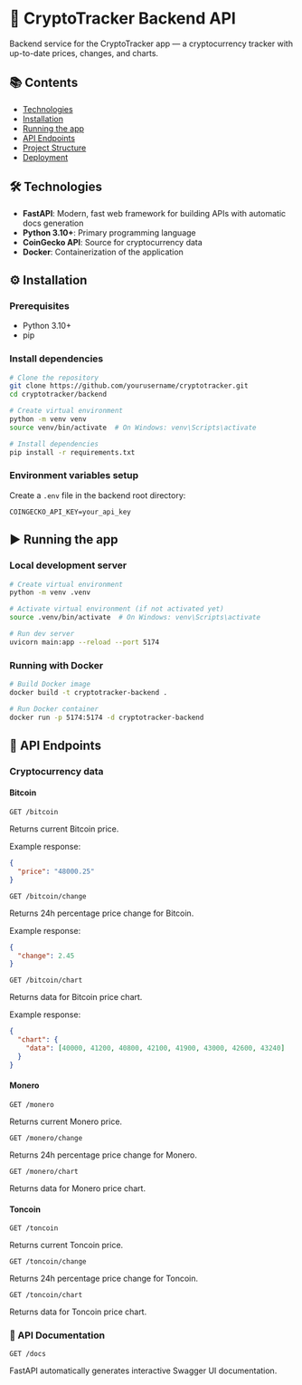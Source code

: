 
# 🚀 CryptoTracker Backend API

Backend service for the CryptoTracker app — a cryptocurrency tracker with up-to-date prices, changes, and charts.

## 📚 Contents

* [Technologies](#technologies)
* [Installation](#installation)
* [Running the app](#running-the-app)
* [API Endpoints](#api-endpoints)
* [Project Structure](#project-structure)
* [Deployment](#deployment)

## 🛠️ Technologies

* **FastAPI**: Modern, fast web framework for building APIs with automatic docs generation
* **Python 3.10+**: Primary programming language
* **CoinGecko API**: Source for cryptocurrency data
* **Docker**: Containerization of the application

## ⚙️ Installation

### Prerequisites

* Python 3.10+
* pip

### Install dependencies

```bash
# Clone the repository
git clone https://github.com/yourusername/cryptotracker.git
cd cryptotracker/backend

# Create virtual environment
python -m venv venv
source venv/bin/activate  # On Windows: venv\Scripts\activate

# Install dependencies
pip install -r requirements.txt
```

### Environment variables setup

Create a `.env` file in the backend root directory:

```env
COINGECKO_API_KEY=your_api_key
```

## ▶️ Running the app

### Local development server

```bash
# Create virtual environment
python -m venv .venv

# Activate virtual environment (if not activated yet)
source .venv/bin/activate  # On Windows: venv\Scripts\activate

# Run dev server
uvicorn main:app --reload --port 5174
```

### Running with Docker

```bash
# Build Docker image
docker build -t cryptotracker-backend .

# Run Docker container
docker run -p 5174:5174 -d cryptotracker-backend
```

## 🔌 API Endpoints

### Cryptocurrency data

#### Bitcoin

```
GET /bitcoin
```

Returns current Bitcoin price.

Example response:

```json
{
  "price": "48000.25"
}
```

```
GET /bitcoin/change
```

Returns 24h percentage price change for Bitcoin.

Example response:

```json
{
  "change": 2.45
}
```

```
GET /bitcoin/chart
```

Returns data for Bitcoin price chart.

Example response:

```json
{
  "chart": {
    "data": [40000, 41200, 40800, 42100, 41900, 43000, 42600, 43240]
  }
}
```

#### Monero

```
GET /monero
```

Returns current Monero price.

```
GET /monero/change
```

Returns 24h percentage price change for Monero.

```
GET /monero/chart
```

Returns data for Monero price chart.

#### Toncoin

```
GET /toncoin
```

Returns current Toncoin price.

```
GET /toncoin/change
```

Returns 24h percentage price change for Toncoin.

```
GET /toncoin/chart
```

Returns data for Toncoin price chart.

### 📄 API Documentation

```
GET /docs
```

FastAPI automatically generates interactive Swagger UI documentation.
